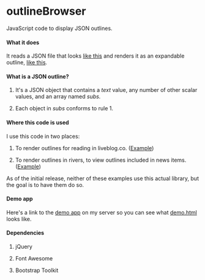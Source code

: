 # outlineBrowser

JavaScript code to display JSON outlines.

#### What it does

It reads a JSON file that looks <a href="http://liveblog.co/users/davewiner/2015/05/13/appleWatchNotes.json">like this</a> and renders it as an expandable outline, <a href="http://fargo.io/code/browsers/demo1/">like this</a>.

#### What is a JSON outline?

1. It's a JSON object that contains a <i>text</i> value, any number of other scalar values, and an array named <i>subs.</i>  

2. Each object in <i>subs</i> conforms to rule 1. 

#### Where this code is used

I use this code in two places:

1. To render outlines for reading in liveblog.co. (<a href="http://liveblog.co/users/davewiner/2015/05/13/appleWatchNotes.html">Example</a>)

2. To render outlines in rivers, to view outlines included in news items. (<a href="http://radio3.io/rivers/demo1/index.html">Example</a>)

As of the initial release, neither of these examples use this actual library, but the goal is to have them do so.

#### Demo app

Here's a link to the <a href="http://fargo.io/code/browsers/demo1/">demo app</a> on my server so you can see what <a href="https://github.com/scripting/outlineBrowser/blob/master/demo.html">demo.html</a> looks like.

#### Dependencies

1. jQuery

2. Font Awesome

3. Bootstrap Toolkit

